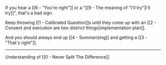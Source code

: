 If you hear a [[6 - "You're right"]] or a "[[9 - The meaning of "I'll try"|I'll try]]", that's a bad sign.

Keep throwing [[1 - Calibrated Question]]s until they come up with an [[2 - Consent and execution are two distinct things|implementation plan]].

And you should always end up [[4 - Summarizing]] and getting a [[3 - "That's right"]].

---

Understanding of [[0 - Never Split The Difference]]
